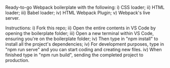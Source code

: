 Ready-to-go Webpack boilerplate with the following:
i) CSS loader;
ii) HTML loader;
iii) Babel loader;
iv) HTML Webpack Plugin;
v) Webpack's live server. 

Instructions:
i) Fork this repo;
ii) Open the entire contents in VS Code by opening the boilerplate folder;
iii) Open a new terminal within VS Code, ensuring you're on the boilerplate folder;
iv) Then type in "npm install" to install all the project's dependencies;
iv) For development purposes, type in "npm run serve" and you can start coding and creating new files.
iv) When finished type in "npm run build", sending the completed project to production.

